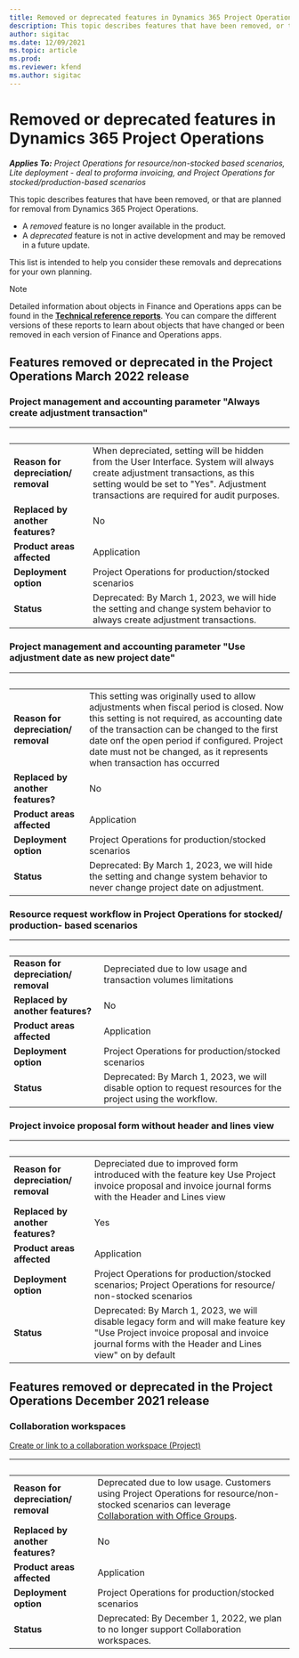 ```yaml
---
title: Removed or deprecated features in Dynamics 365 Project Operations
description: This topic describes features that have been removed, or that are planned for removal from Dynamics 365 Project Operations.
author: sigitac
ms.date: 12/09/2021
ms.topic: article
ms.prod:
ms.reviewer: kfend 
ms.author: sigitac
---
```


# Removed or deprecated features in Dynamics 365 Project Operations

_**Applies To:** Project Operations for resource/non-stocked based scenarios, Lite deployment - deal to proforma invoicing, and Project Operations for stocked/production-based scenarios_

This topic describes features that have been removed, or that are planned for removal from Dynamics 365 Project Operations.

- A *removed* feature is no longer available in the product.
- A *deprecated* feature is not in active development and may be removed in a future update.

This list is intended to help you consider these removals and deprecations for your own planning.

> [!NOTE]
> Detailed information about objects in Finance and Operations apps can be found in the [**Technical reference reports**](/dynamics/s-e/global/axtechrefrep_61). You can compare the different versions of these reports to learn about objects that have changed or been removed in each version of Finance and Operations apps.

## Features removed or deprecated in the Project Operations March 2022 release

### Project management and accounting parameter "Always create adjustment transaction"

| &nbsp; | &nbsp; |
|--------|--------|
| **Reason for depreciation/ removal** | When depreciated, setting will be hidden from the User Interface. System will always create adjustment transactions, as this setting would be set to "Yes". Adjustment transactions are required for audit purposes.|
| **Replaced by another features?** | No |
| **Product areas affected** | Application  |
| **Deployment option** | Project Operations for production/stocked scenarios |
| **Status** | Deprecated: By March 1, 2023, we will hide the setting and change system behavior to always create adjustment transactions. |

### Project management and accounting parameter "Use adjustment date as new project date"

| &nbsp; | &nbsp; |
|--------|--------|
| **Reason for depreciation/ removal** | This setting was originally used to allow adjustments when fiscal period is closed. Now this setting is not required, as accounting date of the transaction can be changed to the first date onf the open period if configured. Project date must not be changed, as it represents when transaction has occurred|
| **Replaced by another features?** | No |
| **Product areas affected** | Application  |
| **Deployment option** | Project Operations for production/stocked scenarios |
| **Status** | Deprecated: By March 1, 2023, we will hide the setting and change system behavior to never change project date on adjustment. |

### Resource request workflow in Project Operations for stocked/ production- based scenarios

| &nbsp; | &nbsp; |
|--------|--------|
| **Reason for depreciation/ removal** | Depreciated due to low usage and transaction volumes limitations|
| **Replaced by another features?** | No |
| **Product areas affected** | Application  |
| **Deployment option** | Project Operations for production/stocked scenarios |
| **Status** | Deprecated: By March 1, 2023, we will disable option to request resources for the project using the workflow. |


### Project invoice proposal form without header and lines view

| &nbsp; | &nbsp; |
|--------|--------|
| **Reason for depreciation/ removal** | Depreciated due to improved form introduced with the feature key Use Project invoice proposal and invoice journal forms with the Header and Lines view |
| **Replaced by another features?** | Yes |
| **Product areas affected** | Application  |
| **Deployment option** | Project Operations for production/stocked scenarios; Project Operations for resource/ non-stocked scenarios |
| **Status** | Deprecated: By March 1, 2023, we will disable legacy form and will make feature key "Use Project invoice proposal and invoice journal forms with the Header and Lines view" on by default |

## Features removed or deprecated in the Project Operations December 2021 release

### Collaboration workspaces

[Create or link to a collaboration workspace (Project)](/dynamicsax-2012/appuser-itpro/create-or-link-to-a-collaboration-workspace-project)

| &nbsp; | &nbsp; |
|--------|--------|
| **Reason for depreciation/ removal** | Deprecated due to low usage. Customers using Project Operations for resource/non-stocked scenarios can leverage [Collaboration with Office Groups](../project-management/collaboration-groups.md). |
| **Replaced by another features?** | No |
| **Product areas affected** | Application  |
| **Deployment option** | Project Operations for production/stocked scenarios |
| **Status** | Deprecated: By December 1, 2022, we plan to no longer support Collaboration workspaces. |
